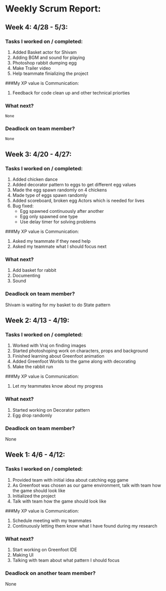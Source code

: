# Weekly Scrum Report:

## Week 4: 4/28 - 5/3:

### Tasks I worked on / completed:

1. Added Basket actor for Shivam
2. Adding BGM and sound for playing
3. Photoshop rabbit dumping egg
4. Make Trailer video
5. Help teammate finializing the project


###My XP value is Communication:
1. Feedback for code clean up and other technical priorties

### What next?
    None

### Deadlock on team member?
    None

## Week 3: 4/20 - 4/27:

### Tasks I worked on / completed:

1. Added chicken dance
2. Added decorator pattern to eggs to get different egg values
3. Made the egg spawn randomly on 4 chickens
4. Made type of eggs spawn randomly
5. Added scoreboard, broken egg Actors which is needed for lives
6. Bug fixed: 
	- Egg spawned continuously after another
	- Egg only spawned one type
	- Use delay timer for solving problems

###My XP value is Communication:
1. Asked my teammate if they need help
2. Asked my teammate what I should focus next

### What next?
1. Add basket for rabbit
2. Documenting 
3. Sound

### Deadlock on team member?
Shivam is waiting for my basket to do State pattern

## Week 2: 4/13 - 4/19:

### Tasks I worked on / completed:

1. Worked with Vraj on finding images
2. Started photoshoping work on characters, props and background
3. Finished learning about Greenfoot animation
4. Added Greenfoot Worlds to the game along with decorating 
5. Make the rabbit run

###My XP value is Communication:
1. Let my teammates know about my progress

### What next?
1. Started working on Decorator pattern
2. Egg drop randomly


### Deadlock on team member?
None


## Week 1: 4/6 - 4/12:

### Tasks I worked on / completed:
1. Provided team with initial idea about catching egg game
2. As Greenfoot was chosen as our game environment, talk with team how the game should look like
3. Initialized the project 
4. Talk with team how the game should look like

###My XP value is Communication:
1. Schedule meeting with my teammates
2. Continuously letting them know what I have found during my research

### What next?
1. Start working on Greenfoot IDE	
2. Making UI
3. Talking with team about what pattern I should focus


### Deadlock on another team member?
None



